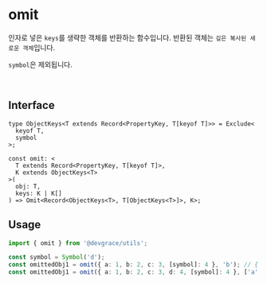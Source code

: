 # omit

인자로 넣은 `keys`를 생략한 객체를 반환하는 함수입니다. 반환된 객체는 `깊은 복사된 새로운 객체`입니다.

`symbol`은 제외됩니다.

<br />

## Interface
```tsx
type ObjectKeys<T extends Record<PropertyKey, T[keyof T]>> = Exclude<
  keyof T,
  symbol
>;

const omit: <
  T extends Record<PropertyKey, T[keyof T]>,
  K extends ObjectKeys<T>
>(
  obj: T,
  keys: K | K[]
) => Omit<Record<ObjectKeys<T>, T[ObjectKeys<T>]>, K>;
```

## Usage
```ts
import { omit } from '@devgrace/utils';

const symbol = Symbol('d');
const omittedObj1 = omit({ a: 1, b: 2, c: 3, [symbol]: 4 }, 'b'); // { a: 1, c: 3 }
const omittedObj1 = omit({ a: 1, b: 2, c: 3, d: 4, [symbol]: 4 }, ['a', 'd']); // { b: 2, c: 3 }
```
